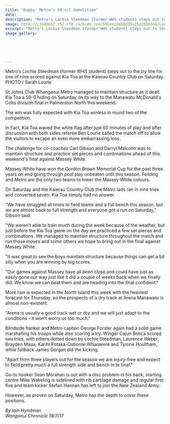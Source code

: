 ```yaml
---
title: "Rugby: Metro's 59-nil demolition"
date: 
description: "Metro's Lochie Steedman (former WHS student) steps out to the try line for one of nine scored against Kia Toa at the Kaierau Country Club on Saturday..."
image: http://c1940652.r52.cf0.rackcdn.com/596ee10eb8d39a25a1000344/Lochie-Steedman-Metro-July-15-chron.jpg
excerpt: "Metro's Lochie Steedman (former WHS student) steps out to the try line for one of nine scored against Kia Toa at the Kaierau Country Club on Saturday."
image_gallery:
    
    
    
    
    
---
```


<p><span>Metro's Lochie Steedman (former WHS student) steps out to the try line for one of nine scored against Kia Toa at the Kaierau Country Club on Saturday. <br />PHOTO / Sarah Lourie</span></p>
<p class="element element-paragraph">St Johns Club Whanganui Metro managed to maintain structure as it dealt Kia Toa a 59-0 hiding on Saturday on its way to the Manawatu McDonald's Colts division final in Palmerston North this weekend.</p>
<p class="element element-paragraph">The win was fully expected with Kia Toa winless in round two of the competition.</p>
<p class="element element-paragraph">In Fact, Kia Toa waved the white flag after just 60 minutes of play and after discussion with both sides referee Ben Lourie called the match off to allow the visitors to escape an even more embarrassing loss.</p>
<p class="element element-paragraph">The challenge for co-coaches Carl Gibson and Darryl Malcolm was to maintain structure and practice set pieces and combinations ahead of this weekend's final against Massey White.</p>
<p class="element element-paragraph">Massey White have won the Gordon Brown Memorial Cup for the past three years on end going through pool play unbeaten until this season. Feilding and Metro are the only two teams to lower the Massey White colours.</p>
<p class="element element-paragraph">On Saturday and the Kaierau Country Club the Metro lads ran in nine tries and converted seven. Kia Toa simply had no answer.</p>
<p class="element element-paragraph">"We have struggled at times to field teams and a full bench this season, but we are almost back to full strength and everyone got a run on Saturday," Gibson said.</p>
<p class="element element-paragraph">"We weren't able to train much during the week because of the weather, but just before the Kia Toa game on the day we practiced a few set pieces and combinations. We managed to maintain structure throughout the match and run those moves and some others we hope to bring out in the final against Massey White.</p>
<p class="element element-paragraph">"It was great to see the boys maintain structure because things can get a bit silly when you are winning by big scores.</p>
<p class="element element-paragraph">"Our games against Massey have all been close and could have just as easily gone our way just like it did a couple of weeks back when we finally did. We know we can beat them and are heading into the final confident."</p>
<p class="element element-paragraph">More rain is expected in the North Island this week with the heaviest forecast for Thursday, so the prospects of a dry track at Arena Manawatu is almost non-existent.</p>
<p class="element element-paragraph">"Arena is usually a good track wet or dry and we will just adapt to the conditions - it won't worry us too much."</p>
<p class="element element-paragraph">Blindside flanker and Metro captain George Forster again had a solid game marshalling his troops while also scoring a try. Winger Cajun Botica scored two tries, with others dotted down by Lochie Steedman, Laurence Weber, Brayden Maua, Karihi Potaka-Osborne Whanarere and Tyrone Houltham, while fullback James Dorgan did the kicking.</p>
<p class="element element-paragraph">"Apart from three players out for the season we are injury-free and expect to field pretty much a full strength side and bench in te final."</p>
<p class="element element-paragraph">Go-to hooker Sean Morahan is out with a disc problem in his back, starting centre Mike Wakeling is sidelined with rib cartilage damage and regular first five and team kicker Stefan Hannan has left to join the New Zealand Army.</p>
<p class="element element-paragraph">However, as proven on Saturday, Metro has the depth to cover these positions.</p>
<p class="element element-paragraph"><em>By Iain Hyndman</em><br /><em>Wanganui Chronicle 19/7/17</em></p>

